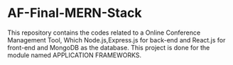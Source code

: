 # AF-Final-MERN-Stack
This repository contains the codes related to a Online Conference Management Tool, Which Node.js,Express.js for back-end and React.js for front-end and MongoDB as the database. This project is done for the module named APPLICATION FRAMEWORKS.
